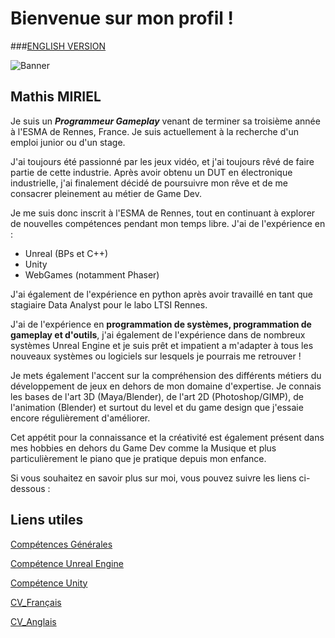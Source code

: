 # Bienvenue sur mon profil !
###[ENGLISH VERSION](README.md) 


![Banner](https://github.com/user-attachments/assets/100a186f-bab9-4cc1-bff1-03c566535aa3)

## Mathis MIRIEL

Je suis un ***Programmeur Gameplay***  venant de terminer sa troisième année à l'ESMA de Rennes, France.
Je suis actuellement à la recherche d'un emploi junior ou d'un stage.

J'ai toujours été passionné par les jeux vidéo, et j'ai toujours rêvé de faire partie de cette industrie.
Après avoir obtenu un DUT en électronique industrielle, j'ai finalement décidé de poursuivre mon rêve et de me consacrer pleinement au métier de Game Dev.

Je me suis donc inscrit à l'ESMA de Rennes, tout en continuant à explorer de nouvelles compétences pendant mon temps libre.
J'ai de l'expérience en :

- Unreal (BPs et C++)
- Unity
- WebGames (notamment Phaser)

J'ai également de l'expérience en python après avoir travaillé en tant que stagiaire Data Analyst pour le labo LTSI Rennes.

J'ai de l'expérience en **programmation de systèmes, programmation de gameplay et d'outils**, j'ai également de l'expérience dans de nombreux systèmes Unreal Engine et je suis prêt et impatient a m'adapter à tous les nouveaux systèmes ou logiciels sur lesquels je pourrais me retrouver !

Je mets également l'accent sur la compréhension des différents métiers du développement de jeux en dehors de mon domaine d'expertise.
Je connais les bases de l'art 3D (Maya/Blender), de l'art 2D (Photoshop/GIMP), de l'animation (Blender) et surtout du level et du game design que j'essaie encore régulièrement d'améliorer.

Cet appétit pour la connaissance et la créativité est également présent dans mes hobbies en dehors du Game Dev comme la Musique et plus particulièrement le piano que je pratique depuis mon enfance.

Si vous souhaitez en savoir plus sur moi, vous pouvez suivre les liens ci-dessous :

## Liens utiles

[Compétences Générales](MySkills/MyOverallSkills_FR.md) 

[Compétence Unreal Engine](MySkills/UnrealSpecificSkills_FR.md) 

[Compétence Unity](MySkills/UnitySpecifSkills_FR.md) 

[CV_Français](MySkills/FrenchCV.md) 

[CV_Anglais](MySkills/EnglishCV.md)

<!--
**Elhexiar/Elhexiar** is a ✨ _special_ ✨ repository because its `README.md` (this file) appears on your GitHub profile.

Here are some ideas to get you started:

- 🔭 I’m currently working on ...
- 🌱 I’m currently learning ...
- 👯 I’m looking to collaborate on ...
- 🤔 I’m looking for help with ...
- 💬 Ask me about ...
- 📫 How to reach me: ...
- 😄 Pronouns: ...
- ⚡ Fun fact: ...
-->
